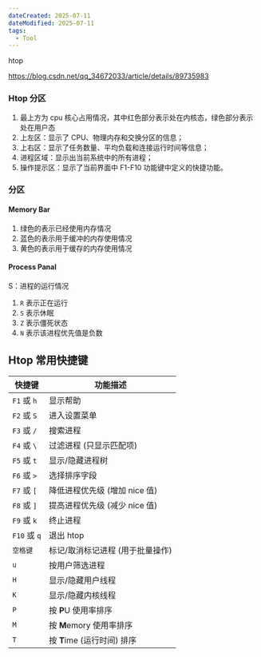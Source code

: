 ```yaml
---
dateCreated: 2025-07-11
dateModified: 2025-07-11
tags:
  - Tool
---
```

htop

https://blog.csdn.net/qq_34672033/article/details/89735983

### Htop 分区

1. 最上方为 cpu 核心占用情况，其中红色部分表示处在内核态，绿色部分表示处在用户态
2. 上左区：显示了 CPU、物理内存和交换分区的信息；
3. 上右区：显示了任务数量、平均负载和连接运行时间等信息；
4. 进程区域：显示出当前系统中的所有进程；
5. 操作提示区：显示了当前界面中 F1-F10 功能键中定义的快捷功能。

### 分区

#### Memory Bar

1. 绿色的表示已经使用内存情况
2. 蓝色的表示用于缓冲的内存使用情况
3. 黄色的表示用于缓存的内存使用情况

#### Process Panal

S：进程的运行情况

1. `R` 表示正在运行
2. `S` 表示休眠
3. `Z` 表示僵死状态
4. `N` 表示该进程优先值是负数

## Htop 常用快捷键

| 快捷键         | 功能描述                 |
| ----------- | -------------------- |
| `F1` 或 `h`  | 显示帮助                 |
| `F2` 或 `S`  | 进入设置菜单               |
| `F3` 或 `/`  | 搜索进程                 |
| `F4` 或 `\`  | 过滤进程 (只显示匹配项)        |
| `F5` 或 `t`  | 显示/隐藏进程树             |
| `F6` 或 `>`  | 选择排序字段               |
| `F7` 或 `[`  | 降低进程优先级 (增加 nice 值)  |
| `F8` 或 `]`  | 提高进程优先级 (减少 nice 值)  |
| `F9` 或 `k`  | 终止进程                 |
| `F10` 或 `q` | 退出 htop              |
| `空格键`       | 标记/取消标记进程 (用于批量操作)   |
| `u`         | 按用户筛选进程              |
| `H`         | 显示/隐藏用户线程            |
| `K`         | 显示/隐藏内核线程            |
| `P`         | 按 **P**U 使用率排序       |
| `M`         | 按 **M**emory 使用率排序   |
| `T`         | 按 **T**ime (运行时间) 排序 |
